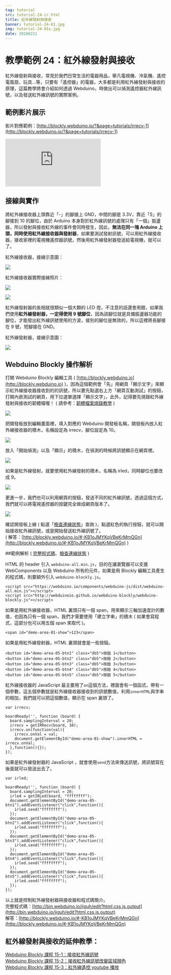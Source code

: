 ```yaml
---
tag: tutorial
src: tutorial-24-ir.html
title: 紅外線發射與接收
banner: tutorial-24-01.jpg
img: tutorial-24-01s.jpg
date: 20160221
---
```


<!-- @@master  = ../../_layout.html-->

<!-- @@block  =  meta-->

<title>教學範例 24：紅外線發射與接收 :::: Webduino = Web × Arduino</title>

<meta name="description" content="紅外線發射與接收，常見於我們日常生活的電器用品，舉凡電視機、冷氣機、遙控電風扇、玩具...等，只要有「遙控器」的電器，大多都是利用紅外線發射與接收的原理，這篇教學將會介紹如何透過 Webduino，時做出可以偵測遙控器紅外線訊號，以及發送紅外線訊號的實際案例。">

<meta itemprop="description" content="紅外線發射與接收，常見於我們日常生活的電器用品，舉凡電視機、冷氣機、遙控電風扇、玩具...等，只要有「遙控器」的電器，大多都是利用紅外線發射與接收的原理，這篇教學將會介紹如何透過 Webduino，時做出可以偵測遙控器紅外線訊號，以及發送紅外線訊號的實際案例。">

<meta property="og:description" content="紅外線發射與接收，常見於我們日常生活的電器用品，舉凡電視機、冷氣機、遙控電風扇、玩具...等，只要有「遙控器」的電器，大多都是利用紅外線發射與接收的原理，這篇教學將會介紹如何透過 Webduino，時做出可以偵測遙控器紅外線訊號，以及發送紅外線訊號的實際案例。">

<meta property="og:title" content="教學範例 24：紅外線發射與接收" >

<meta property="og:url" content="https://webduino.io/tutorials/tutorial-24-ir.html">

<meta property="og:image" content="https://webduino.io/img/tutorials/tutorial-24-01s.jpg">

<meta itemprop="image" content="https://webduino.io/img/tutorials/tutorial-24-01s.jpg">

<include src="../_include-tutorials.html"></include>

<!-- @@close-->

<!-- @@block  =  preAndNext-->

<include src="../_include-tutorials-content.html"></include>

<!-- @@close-->

<!-- @@block  =  tutorials-->

# 教學範例 24：紅外線發射與接收

紅外線發射與接收，常見於我們日常生活的電器用品，舉凡電視機、冷氣機、遙控電風扇、玩具...等，只要有「遙控器」的電器，大多都是利用紅外線發射與接收的原理，這篇教學將會介紹如何透過 Webduino，時做出可以偵測遙控器紅外線訊號，以及發送紅外線訊號的實際案例。

## 範例影片展示

影片對應範例：[http://blockly.webduino.io/?&page=tutorials/irrecv-1](http://blockly.webduino.io/?&page=tutorials/irrecv-1)  

<iframe class="youtube" src="https://www.youtube.com/embed/lfN0D4198CM" frameborder="0" allowfullscreen></iframe>

## 接線與實作

將紅外線接收器上頭靠近「-」的腳接上 GND，中間的腳是 3.3V，靠近「S」的腳接到 10 的腳位，由於 Arduino 本身對於紅外線訊號的處理只有「一個」振盪器，所以發射與接收紅外線的事件會同時發生，因此，**無法在同一塊 Arduino 上頭，同時使用紅外線接收器與發射器**，如果要測試發射訊號，可以用紅外線接收器，接收家裡的電視機遙控器訊號，然後用紅外線發射器發送給電視機，就可以了。

紅外線接收器，接線示意圖：

![](../img/tutorials/tutorial-24-02.jpg)

紅外線接收器實際接線照片：

![](../img/tutorials/tutorial-24-03.jpg)

![](../img/tutorials/tutorial-24-04.jpg)

紅外線發射器的長相就很類似一個大顆的 LED 燈，不注意的話還會用錯，如果我們使用**紅外線發射器，一定得使用 9 號腳位**，因為該腳位就是具備振盪器功能的腳位，才能發出紅外線訊號使用的方波，接別的腳位是無效的，所以這裡將長腳接在 9 號，短腳接在 GND。

紅外線發射器，接線示意圖：

![](../img/tutorials/tutorial-24-05.jpg)

## Webduino Blockly 操作解析

打開 Webduino Blockly 編輯工具 ( [http://blockly.webduino.io](http://blockly.webduino.io) )，因為這個範例會「先」用網頁「顯示文字」來顯示紅外線接收器接收到的的訊號，所以要先點選右上方「網頁互動測試」的按鈕，打開內嵌測試的網頁，用下拉選單選擇「顯示文字」，此外，記得要先燒錄紅外線發射與接收的韌體檔喔！ ( 請參考：[韌體檔案燒錄教學](https://webduino.io/tutorials/info-07-arduino-ino.html) )

![](../img/tutorials/tutorial-24-06.jpg)

把開發板放到編輯畫面裡，填入對應的 Webduino 開發板名稱，開發板內放入紅外線接收器的積木，名稱設定為 irrecv，腳位設定為 10。

![](../img/tutorials/tutorial-24-07.jpg)

放入「開始偵測」以及「顯示」的積木，在偵測的時候將訊號顯示在網頁裡。

![](../img/tutorials/tutorial-24-08.jpg)

如果是紅外線發射，就要使用紅外線發射的積木，名稱為 irled，同時腳位也要改成 9。

![](../img/tutorials/tutorial-24-09.jpg)

更進一步，我們也可以利用網頁的按鈕，發送不同的紅外線訊號，透過這個方式，我們就可以將電視遙控器的按鍵完全做成網頁版本了。

![](../img/tutorials/tutorial-24-10.jpg)

確認開發板上線 ( 點選「[檢查連線狀態](https://webduino.io/device.html)」查詢 )，點選紅色的執行按鈕，就可以開始接收紅外線訊號，或是開始發送紅外線訊號了。  
( 解答：[http://blockly.webduino.io/#-KB1oJMYKqVBeKrMmQGn](http://blockly.webduino.io/#-KB1oJMYKqVBeKrMmQGn) )

##範例解析 ( [完整程式碼](http://bin.webduino.io/jiguh/edit?html,css,js,output)、[檢查連線狀態](https://webduino.io/device.html) )

HTML 的 header 引入 `webduino-all.min.js`，目的在讓瀏覽器可以支援 WebComponents 以及 Webduino 所有的元件，如果是用 Blockly 編輯工具產生的程式碼，則要額外引入 `webduino-blockly.js`。

	<script src="https://webduino.io/components/webduino-js/dist/webduino-all.min.js"></script>
	<script src="http://webduinoio.github.io/webduino-blockly/webduino-blockly.js"></script>

如果是用紅外線接收器，HTML 裏頭只有一個 span，用來顯示三軸加速度計的數值，也因為只有一個 span，我們才需要使用「建立字串」的積木 ( 如果會寫程式，這部分也可以用五個 span 來取代 )。

	<span id="demo-area-01-show">123</span>

如果是用紅外線發射器，HTML 裏頭就會是一些按鈕。

	<button id="demo-area-05-btn1" class="db5">按鈕 1</button>
	<button id="demo-area-05-btn2" class="db5">按鈕 2</button>
	<button id="demo-area-05-btn3" class="db5">按鈕 3</button>
	<button id="demo-area-05-btn4" class="db5">按鈕 4</button>
	<button id="demo-area-05-btn5" class="db5">按鈕 5</button>

紅外線接收器的 JavaScript 最主要用了`on`這個方法，裡面會有一個函式，帶有一個參數，這五個參數就是紅外線接收器接收到的訊號數值，利用`innerHTML`與字串的相加，我們就可以把這個數值，顯示在 span 裏頭了。

	var irrecv;

	boardReady('', function (board) {
	  board.samplingInterval = 20;
	  irrecv = getIRRecv(board, 10);
	  irrecv.on(function(val){
	    irrecv.onVal = val;
	    document.getElementById("demo-area-01-show").innerHTML = irrecv.onVal;
	  },function(){});
	});

如果是紅外線發射器的 JavaScript ，就會使用`send`方法來傳送訊號，將訊號寫在後面就可以發送出去了。

	var irled;

	boardReady('', function (board) {
	  board.samplingInterval = 20;
	  irled = getIRLed(board, "ffffffff");
	  document.getElementById("demo-area-05-btn1").addEventListener("click",function(){
	    irled.send("ffffffff");
	  });
	  document.getElementById("demo-area-05-btn2").addEventListener("click",function(){
	    irled.send("ffffffff");
	  });
	  document.getElementById("demo-area-05-btn3").addEventListener("click",function(){
	    irled.send("ffffffff");
	  });
	  document.getElementById("demo-area-05-btn4").addEventListener("click",function(){
	    irled.send("ffffffff");
	  });
	  document.getElementById("demo-area-05-btn5").addEventListener("click",function(){
	    irled.send("ffffffff");
	  });
	});

以上就是控制紅外線發射器與接收器和程式碼簡介。   
完整程式碼：[http://bin.webduino.io/jiguh/edit?html,css,js,output](http://bin.webduino.io/jiguh/edit?html,css,js,output)  
解答：[http://blockly.webduino.io/#-KB1oJMYKqVBeKrMmQGn](http://blockly.webduino.io/#-KB1oJMYKqVBeKrMmQGn)

## 紅外線發射與接收的延伸教學：

[Webduino Blockly 課程 15-1：接收紅外線訊號](http://blockly.webduino.io/?lang=zh-hant&page=tutorials/irrecv-1#-K0qf8JH7bENOyJgc25r)  
[Webduino Blockly 課程 15-2：接收紅外線訊號改變區域顏色](http://blockly.webduino.io/?lang=zh-hant&page=tutorials/irrecv-2#-K0qhamTHkjMc9nZg4rc)  
[Webduino Blockly 課程 15-3：紅外線遙控 youtube 播放](http://blockly.webduino.io/?lang=zh-hant&page=tutorials/irrecv-3#-K0qllY_jNznqTDWliZ4)  


<!-- @@close-->